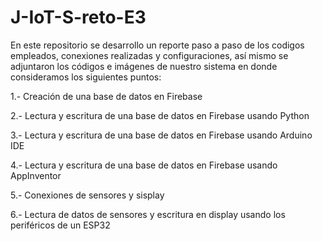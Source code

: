# J-IoT-S-reto-E3

En este repositorio se desarrollo un reporte paso a paso de los codigos empleados, conexiones realizadas y configuraciones, así mismo se adjuntaron los códigos e imágenes de nuestro sistema en donde consideramos los siguientes puntos:

1.- Creación de una base de datos en Firebase

2.- Lectura y escritura de una base de datos en Firebase usando Python

3.- Lectura y escritura de una base de datos en Firebase usando Arduino IDE

4.- Lectura y escritura de una base de datos en Firebase usando AppInventor

5.- Conexiones de sensores y sisplay

6.- Lectura de datos de sensores y escritura en display usando los periféricos de un ESP32


